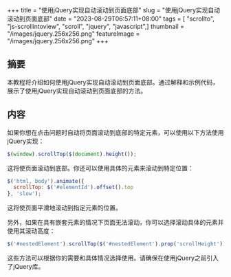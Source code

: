 +++
title = "使用jQuery实现自动滚动到页面底部"
slug = "使用jQuery实现自动滚动到页面底部"
date = "2023-08-29T06:57:11+08:00"
tags = [ "scrollto", "js-scrollintoview", "scroll", "jquery", "javascript",]
thumbnail = "/images/jquery.256x256.png"
featureImage = "/images/jquery.256x256.png"
+++


## 摘要
本教程将介绍如何使用jQuery实现自动滚动到页面底部。通过解释和示例代码，展示了使用jQuery实现自动滚动到页面底部的方法。

## 内容
如果你想在点击问题时自动将页面滚动到底部的特定元素，可以使用以下方法使用jQuery实现：

```javascript
$(window).scrollTop($(document).height());
```

这将使页面滚动到底部。你还可以使用具体的元素来滚动到特定位置：

```javascript
$('html, body').animate({
  scrollTop: $('#elementId').offset().top
}, 'slow');
```

这将使页面平滑地滚动到指定元素的位置。

另外，如果在具有嵌套元素的情况下页面无法滚动，你可以选择滚动具体的元素并使用其滚动高度：

```javascript
$('#nestedElement').scrollTop($('#nestedElement').prop('scrollHeight'));
```

这些方法可以根据你的需要和具体情况选择使用。请确保在使用jQuery之前引入了jQuery库。


